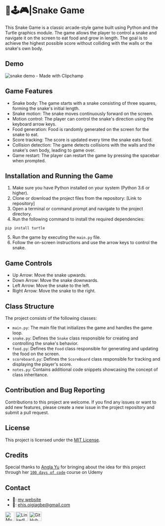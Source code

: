 # 🐍🕹️🎮|Snake Game

This Snake Game is a classic arcade-style game built using Python and the Turtle graphics module. The game allows the player to control a snake and navigate it on the screen to eat food and grow in length. The goal is to achieve the highest possible score without colliding with the walls or the snake's own body.

## Demo 
![snake demo - Made with Clipchamp](https://github.com/Ehiane/100_days_of_code_in_python-Projects/assets/79903725/235386bd-b554-4786-a756-da7dba34c715)

## Game Features

- Snake body: The game starts with a snake consisting of three squares, forming the snake's initial length.
- Snake motion: The snake moves continuously forward on the screen.
- Motion control: The player can control the snake's direction using the keyboard arrow keys.
- Food generation: Food is randomly generated on the screen for the snake to eat.
- Score tracking: The score is updated every time the snake eats food.
- Collision detection: The game detects collisions with the walls and the snake's own body, leading to game over.
- Game restart: The player can restart the game by pressing the spacebar when prompted.

## Installation and Running the Game

1. Make sure you have Python installed on your system (Python 3.6 or higher).
2. Clone or download the project files from the repository: [Link to repository]
3. Open a terminal or command prompt and navigate to the project directory.
4. Run the following command to install the required dependencies:
```
pip install turtle
```
5. Run the game by executing the `main.py` file.
6. Follow the on-screen instructions and use the arrow keys to control the snake.

## Game Controls

- Up Arrow: Move the snake upwards.
- Down Arrow: Move the snake downwards.
- Left Arrow: Move the snake to the left.
- Right Arrow: Move the snake to the right.

## Class Structure

The project consists of the following classes:

- `main.py`: The main file that initializes the game and handles the game loop.
- `snake.py`: Defines the `Snake` class responsible for creating and controlling the snake's behavior.
- `food.py`: Defines the `Food` class responsible for generating and updating the food on the screen.
- `scoreboard.py`: Defines the `ScoreBoard` class responsible for tracking and displaying the player's score.
- `notes.py`: Contains additional code snippets showcasing the concept of class inheritance.

## Contribution and Bug Reporting

Contributions to this project are welcome. If you find any issues or want to add new features, please create a new issue in the project repository and submit a pull request.

## License

This project is licensed under the [MIT License](LICENSE).

## Credits
Special thanks to [Angla Yu](https://twitter.com/yu_angela) for bringing about the idea for this project through her [`100 days of code`](https://www.udemy.com/course/100-days-of-code/) course on Udemy




## Contact
*  🔗: [my website](http://www.ehiane.info/) 
*  📧: ehis.oigiagbe@gmail.com
<p align="left">
    <a href="http://www.ehiane.info/" target="_blank"><img align="center" src="https://github.com/Ehiane/100_days_of_code_in_python-Projects/assets/79903725/55af3614-5f7d-4774-be46-e26a1d98f97d" alt="My Website" height="30" width="30" /></a>
    <a href="https://www.linkedin.com/in/ehiane-oigiagbe/" target="_blank"><img align="center" src="https://raw.githubusercontent.com/rahuldkjain/github-profile-readme-generator/master/src/images/icons/Social/linked-in-alt.svg" alt="LinkedIn" height="30" width="40" /></a>
    <a href="https://github.com/Ehiane" target="_blank"><img align="center" src="https://raw.githubusercontent.com/rahuldkjain/github-profile-readme-generator/master/src/images/icons/Social/github.svg" alt="GitHub" height="30" width="40" /></a>
    <a href="mailto:ehis.oigiagbe@gmail.com" target="_blank"><img align="center" src="https://github.com/Ehiane/100_days_of_code_in_python-Projects/assets/79903725/5018798f-b468-4411-897a-085da028
